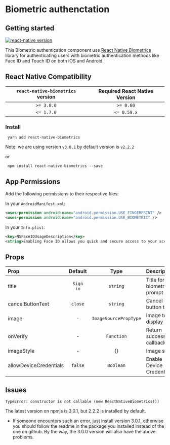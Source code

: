 # Biometric authenctation

## Getting started

[![react-native version](https://img.shields.io/badge/react--native-0.60-green.svg?style=flat-square)](https://github.com/facebook/react-native/releases)

This Biometric authentication component use [React Native Biometrics](https://www.npmjs.com/package/react-native-biometrics/v/3.0.1) library for authenticating users with biometric authentication methods like Face ID and Touch ID on both iOS and Android.

## React Native Compatibility

| `react-native-biometrics` version | Required React Native Version |
| :-------------------------------: | :---------------------------: |
|            `>= 3.0.0`             |           `>= 0.60`           |
|            `<= 1.7.0`             |          `<= 0.59.x`          |

### Install

```shell
 yarn add react-native-biometrics
```

Note: we are using version `v3.0.1` by default version is `v2.2.2 `

or

```shell
 npm install react-native-biometrics --save
```

## App Permissions

Add the following permissions to their respective files:

In your `AndroidManifest.xml`:

```xml
<uses-permission android:name="android.permission.USE_FINGERPRINT" />
<uses-permission android:name="android.permission.USE_BIOMETRIC" />

```

In your `Info.plist`:

```xml
<key>NSFaceIDUsageDescription</key>
<string>Enabling Face ID allows you quick and secure access to your account.</string>
```

## Props

| Prop                   |  Default  |         Type          | Description                |
| :--------------------- | :-------: | :-------------------: | :------------------------- |
| title                  | `Sign in` |       `string`        | Title for biometric prompt |
| cancelButtonText       |  `close`  |       `string`        | Cancel button text         |
| image                  |     -     | `ImageSourcePropType` | Image to display           |
| onVerify               |     -     |      `Function`       | Return success callback    |
| imageStyle             |     -     |          {}           | Image style                |
| allowDeviceCredentials |  `false`  |       `Boolean`       | Enable Device Credentials  |

## Issues

```shell undefined is not a function (BiometryTypes)
TypeError: constructor is not callable (new ReactNativeBiometrics())
```

The latest version on npmjs is 3.0.1, but 2.2.2 is installed by default.

- If someone encounters such an error, just install version 3.0.1, otherwise you should follow the readme in the package you installed instead of the one on github. By the way, the 3.0.0 version will also have the above problems.
